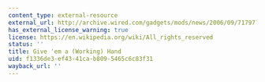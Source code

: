 ```yaml
---
content_type: external-resource
external_url: http://archive.wired.com/gadgets/mods/news/2006/09/71797?currentPage=all
has_external_license_warning: true
license: https://en.wikipedia.org/wiki/All_rights_reserved
status: ''
title: Give 'em a (Working) Hand
uid: f1336de3-ef43-41ca-b809-5465c6c83f31
wayback_url: ''
---
```

